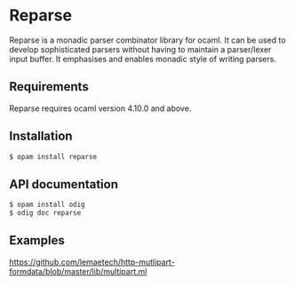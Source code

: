 # Reparse

Reparse is a monadic parser combinator library for ocaml. It can be used to develop sophisticated parsers without having to maintain a parser/lexer input buffer. It emphasises and
enables monadic style of writing parsers.

## Requirements

Reparse requires ocaml version 4.10.0 and above.

## Installation

```sh
$ opam install reparse
```

## API documentation

```sh
$ opam install odig
$ odig doc reparse
```

## Examples

https://github.com/lemaetech/http-mutlipart-formdata/blob/master/lib/multipart.ml

